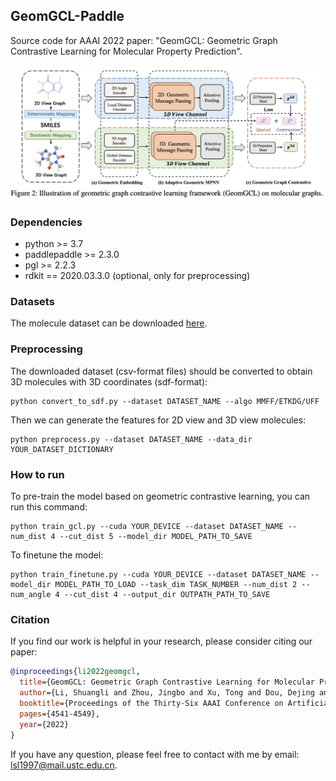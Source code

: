 ## GeomGCL-Paddle
Source code for AAAI 2022 paper: "GeomGCL: Geometric Graph Contrastive Learning for Molecular Property Prediction".
<p align="center">
  <img src="geomgcl.png" width="1000">
  <br />
</p> 

### Dependencies
- python >= 3.7
- paddlepaddle >= 2.3.0
- pgl >= 2.2.3
- rdkit == 2020.03.3.0 (optional, only for preprocessing)

### Datasets
The molecule dataset can be downloaded [here](https://moleculenet.org/datasets-1).

### Preprocessing
The downloaded dataset (csv-format files) should be converted to obtain 3D molecules with 3D coordinates (sdf-format):
```
python convert_to_sdf.py --dataset DATASET_NAME --algo MMFF/ETKDG/UFF
```
Then we can generate the features for 2D view and 3D view molecules:
```
python preprocess.py --dataset DATASET_NAME --data_dir YOUR_DATASET_DICTIONARY
```

### How to run
To pre-train the model based on geometric contrastive learning, you can run this command:
```
python train_gcl.py --cuda YOUR_DEVICE --dataset DATASET_NAME --num_dist 4 --cut_dist 5 --model_dir MODEL_PATH_TO_SAVE
```
To finetune the model:
```
python train_finetune.py --cuda YOUR_DEVICE --dataset DATASET_NAME --model_dir MODEL_PATH_TO_LOAD --task_dim TASK_NUMBER --num_dist 2 --num_angle 4 --cut_dist 4 --output_dir OUTPATH_PATH_TO_SAVE
```

### Citation
If you find our work is helpful in your research, please consider citing our paper:
```bibtex
@inproceedings{li2022geomgcl,
  title={GeomGCL: Geometric Graph Contrastive Learning for Molecular Property Prediction},
  author={Li, Shuangli and Zhou, Jingbo and Xu, Tong and Dou, Dejing and Xiong, Hui},
  booktitle={Proceedings of the Thirty-Six AAAI Conference on Artificial Intelligence},
  pages={4541-4549},
  year={2022}
}
```
If you have any question, please feel free to contact with me by email: lsl1997@mail.ustc.edu.cn.